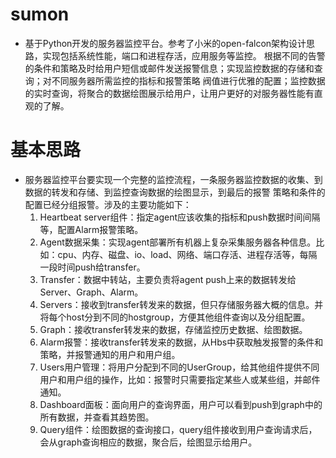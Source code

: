 # sumon
* 基于Python开发的服务器监控平台。参考了小米的open-falcon架构设计思路，实现包括系统性能，端口和进程存活，应用服务等监控。
根据不同的告警的条件和策略及时给用户短信或邮件发送报警信息；实现监控数据的存储和查询；对不同服务器所需监控的指标和报警策略
阀值进行优雅的配置；监控数据的实时查询，将聚合的数据绘图展示给用户，让用户更好的对服务器性能有直观的了解。
# 基本思路
* 服务器监控平台要实现一个完整的监控流程，一条服务器监控数据的收集、到数据的转发和存储、到监控查询数据的绘图显示，到最后的报警
策略和条件的配置已经分组报警。涉及的主要功能如下：
  1. Heartbeat server组件：指定agent应该收集的指标和push数据时间间隔等，配置Alarm报警策略。
  2. Agent数据采集：实现agent部署所有机器上复杂采集服务器各种信息。比如：cpu、内存、磁盘、io、load、网络、端口存活、进程存活等，每隔一段时间push给transfer。
  3. Transfer：数据中转站，主要负责将agent push上来的数据转发给Server、Graph、Alarm。
  4. Servers：接收到transfer转发来的数据，但只存储服务器大概的信息。并将每个host分到不同的hostgroup，方便其他组件查询以及分组配置。
  5. Graph：接收transfer转发来的数据，存储监控历史数据、绘图数据。
  6. Alarm报警：接收transfer转发来的数据，从Hbs中获取触发报警的条件和策略，并报警通知的用户和用户组。
  7. Users用户管理：将用户分配到不同的UserGroup，给其他组件提供不同用户和用户组的操作，比如：报警时只需要指定某些人或某些组，并邮件通知。
  8. Dashboard面板：面向用户的查询界面，用户可以看到push到graph中的所有数据，并查看其趋势图。
  9. Query组件：绘图数据的查询接口，query组件接收到用户查询请求后，会从graph查询相应的数据，聚合后，绘图显示给用户。